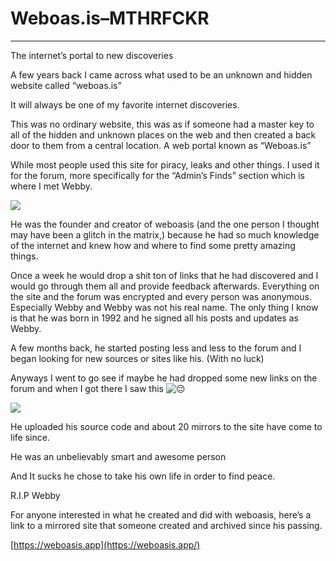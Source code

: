 # Weboas.is–MTHRFCKR

---

The internet’s portal to new discoveries

A few years back I came across what used to be an unknown and hidden website called “weboas.is”

It will always be one of my favorite internet discoveries.

This was no ordinary website, this was as if someone had a master key to all of the hidden and unknown places on the web and then created a back door to them from a central location. A web portal known as “Weboas.is”

While most people used this site for piracy, leaks and other things. I used it for the forum, more specifically for the “Admin’s Finds” section which is where I met Webby.

![](https://c0debl0ck.files.wordpress.com/2022/03/img_6128.jpg?w=1024)

He was the founder and creator of weboasis (and the one person I thought may have been a glitch in the matrix,) because he had so much knowledge of the internet and knew how and where to find some pretty amazing things.

Once a week he would drop a shit ton of links that he had discovered and I would go through them all and provide feedback afterwards. Everything on the site and the forum was encrypted and every person was anonymous. Especially Webby and Webby was not his real name. The only thing I know is that he was born in 1992 and he signed all his posts and updates as Webby.

A few months back, he started posting less and less to the forum and I began looking for new sources or sites like his. (With no luck)

Anyways I went to go see if maybe he had dropped some new links on the forum and when I got there I saw this ![😔](https://s.w.org/images/core/emoji/14.0.0/svg/1f614.svg)

![](https://c0debl0ck.files.wordpress.com/2022/03/img_6127.jpg?w=705)

He uploaded his source code and about 20 mirrors to the site have come to life since.

He was an unbelievably smart and awesome person

And It sucks he chose to take his own life in order to find peace.

R.I.P Webby

For anyone interested in what he created and did with weboasis, here’s a link to a mirrored site that someone created and archived since his passing.

[https://weboasis.app](https://weboasis.app/)
